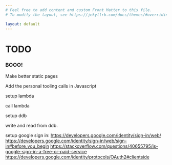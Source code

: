 ```yaml
---
# Feel free to add content and custom Front Matter to this file.
# To modify the layout, see https://jekyllrb.com/docs/themes/#overriding-theme-defaults

layout: default
---
```

# TODO
### BOOO!

Make better static pages

Add the personal tooling calls in Javascript

setup lambda

call lambda

setup ddb

write and read from ddb.

setup google sign in: https://developers.google.com/identity/sign-in/web/
https://developers.google.com/identity/sign-in/web/sign-in#before_you_begin
https://stackoverflow.com/questions/40655795/is-google-sign-in-a-free-or-paid-service
https://developers.google.com/identity/protocols/OAuth2#clientside